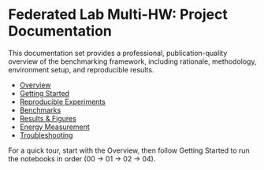 # Federated Lab Multi-HW: Project Documentation

This documentation set provides a professional, publication-quality overview of the benchmarking framework, including rationale, methodology, environment setup, and reproducible results.

- [Overview](./overview.md)
- [Getting Started](./getting-started.md)
- [Reproducible Experiments](./reproducibility.md)
- [Benchmarks](./benchmarks.md)
- [Results & Figures](./results.md)
- [Energy Measurement](./energy.md)
- [Troubleshooting](./troubleshooting.md)

For a quick tour, start with the Overview, then follow Getting Started to run the notebooks in order (00 → 01 → 02 → 04).
